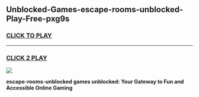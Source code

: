 
## Unblocked-Games-escape-rooms-unblocked-Play-Free-pxg9s
<h3>
<a href="https://premium76.site?title=escape-rooms-unblocked&ref=21A">CLICK TO PLAY</a></h3>
<hr>

<h3>
<a href="https://premium76.site?title=escape-rooms-unblocked&ref=21A">CLICK 2 PLAY</a>
  
</h3>

<a href="https://premium76.site?title=escape-rooms-unblocked&ref=21A"><img src="https://clearcache.store/games.png"></a>


**escape-rooms-unblocked games unblocked: Your Gateway to Fun and Accessible Online Gaming**
